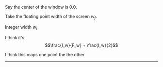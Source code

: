 Say the center of the window is 0.0.

Take the floating point width of the screen $w_f$.

Integer width $w_i$

I think it's $$\frac{I_w}{F_w} + \frac{I_w}{2}$$

I think this maps one point the the other
****